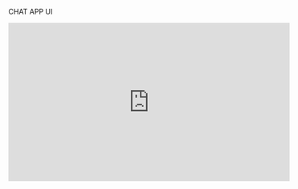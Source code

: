 CHAT APP UI

<iframe width="560" height="315" src="https://www.youtube.com/embed/Mr-GF9d1EI0" title="YouTube video player" frameborder="0" allow="accelerometer; autoplay; clipboard-write; encrypted-media; gyroscope; picture-in-picture" allowfullscreen></iframe>
